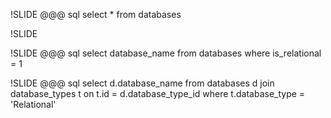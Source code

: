 !SLIDE
	@@@ sql
	select *
	from databases

!SLIDE

<object data="image/02-relational/relational_database_terms.svg" type="text/svg+xml" width="984" height="460"></iframe>

!SLIDE
	@@@ sql
	select database_name
	from databases
	where is_relational = 1

!SLIDE
	@@@ sql
	select d.database_name
	from databases d
	  join database_types t
	  on t.id = d.database_type_id
	where t.database_type = 'Relational'
